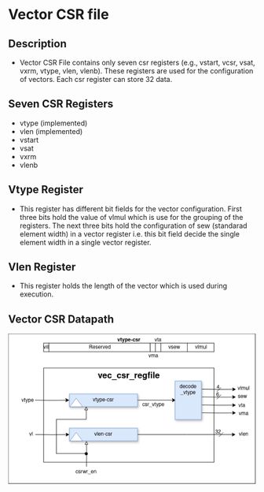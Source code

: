 # Vector CSR file

## Description

- Vector CSR File contains only seven csr registers (e.g., vstart, vcsr, vsat, vxrm, vtype, vlen, vlenb). These registers are used for the configuration of vectors. Each csr register can store 32 data.

## Seven CSR Registers
- vtype (implemented)
- vlen (implemented)
- vstart
- vsat
- vxrm
- vlenb

## Vtype Register
- This register has different bit fields for the vector configuration. First three bits hold the value of vlmul which is use for the grouping of the registers. The next three bits hold the configuration of sew (standarad element width) in a vector register i.e. this bit field decide the single element width in a single vector register.

## Vlen Register 
- This register holds the length of the vector which is used during execution.

## Vector CSR Datapath
 ![Diagram](/docs/decode-docs/vec-csr-regfile.png)
